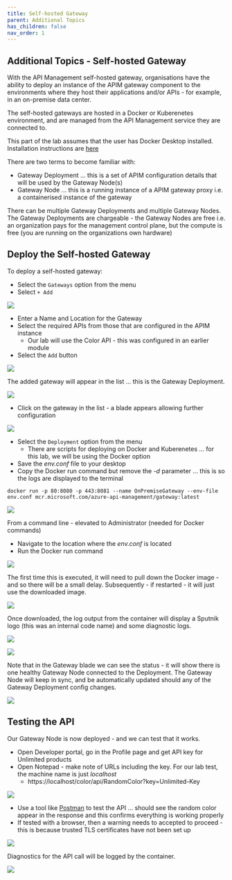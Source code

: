 ```yaml
---
title: Self-hosted Gateway
parent: Additional Topics
has_children: false
nav_order: 1
---
```


## Additional Topics - Self-hosted Gateway

With the API Management self-hosted gateway, organisations have the ability to deploy an instance of the APIM gateway component to the environments where they host their applications and/or APIs - for example, in an on-premise data center.

The self-hosted gateways are hosted in a Docker or Kuberenetes environment, and are managed from the API Management service they are connected to.

This part of the lab assumes that the user has Docker Desktop installed.  Installation instructions are [here](https://docs.docker.com/docker-for-windows/install/)

There are two terms to become familiar with:

- Gateway Deployment ... this is a set of APIM configuration details that will be used by the Gateway Node(s)
- Gateway Node ... this is a running instance of a APIM gateway proxy i.e. a containerised instance of the gateway

There can be multiple Gateway Deployments and multiple Gateway Nodes.  The Gateway Deployments are chargeable - the Gateway Nodes are free i.e. an organization pays for the management control plane, but the compute is free (you are running on the organizations own hardware)


## Deploy the Self-hosted Gateway

To deploy a self-hosted gateway:

- Select the `Gateways` option from the menu
- Select `+ Add`


![](../../assets/images/APIMGWDeploy1.png)

- Enter a Name and Location for the Gateway
- Select the required APIs from those that are configured in the APIM instance
  - Our lab will use the Color API - this was configured in an earlier module
- Select the `Add` button

![](../../assets/images/APIMGWDeploy2.png)

The added gateway will appear in the list ... this is the Gateway Deployment.


![](../../assets/images/APIMGWDeploy3.png)

- Click on the gateway in the list - a blade appears allowing further configuration

![](../../assets/images/APIMGWDeploy4.png)

- Select the `Deployment` option from the menu
  - There are scripts for deploying on Docker and Kuberenetes ... for this lab, we will be using the Docker option
- Save the *env.conf* file to your desktop
- Copy the Docker run command but remove the *-d* parameter ... this is so the logs are displayed to the terminal

```text
docker run -p 80:8080 -p 443:8081 --name OnPremiseGateway --env-file env.conf mcr.microsoft.com/azure-api-management/gateway:latest
```

![](../../assets/images/APIMGWDeploy5.png)

From a command line - elevated to Administrator (needed for Docker commands)

- Navigate to the location where the *env.conf* is located
- Run the Docker run command

![](../../assets/images/APIGWMDeploy6.png)

The first time this is executed, it will need to pull down the Docker image - and so there will be a small delay.  Subsequently - if restarted - it will just use the downloaded image.

![](../../assets/images/APIMGWDeploy7.png)

Once downloaded, the log output from the container will display a Sputnik logo (this was an internal code name) and some diagnostic logs.

![](../../assets/images/APIMGWDeploy8.png)


![](../../assets/images/APIMGWDeploy9.png)

Note that in the Gateway blade we can see the status - it will show there is one healthy Gateway Node connected to the Deployment.   The Gateway Node will keep in sync, and be automatically updated should any of the Gateway Deployment config changes.

![](../../assets/images/APIMGWDeploy10.png)

## Testing the API

Our Gateway Node is now deployed - and we can test that it works.

- Open Developer portal, go in the Profile page and get API key for Unlimited products
- Open Notepad - make note of URLs including the key.  For our lab test, the machine name is just *localhost*
  - https://localhost/color/api/RandomColor?key=Unlimited-Key

![](../../assets/images/APIMGWTest1.png)

- Use a tool like [Postman](https://www.postman.com/) to test the API ... should see the random color appear in the response and this confirms everything is working properly
- If tested with a browser, then a warning needs to accepted to proceed - this is because trusted TLS certificates have not been set up

![](../../assets/images/APIMGWTest2.png)

Diagnostics for the API call will be logged by the container.

![](../../assets/images/APIMGWTest3.png)


